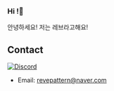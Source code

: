 ### Hi !👋
안녕하세요! 저는 레브라고해요!

## Contact
[![Discord](https://img.shields.io/badge/Discord-revekr-%235865F2?style=for-the-badge&logo=discord)](https://discordapp.com/users/750394205213425774)
* Email: [revepattern@naver.com](mailto:revepattern@naver.com)
